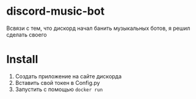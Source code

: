 # discord-music-bot
Всвязи с тем, что дискорд начал банить музыкальных ботов, я решил сделать своего

# Install
1) Создать приложение на сайте дискорда
2) Вставить свой токен в Config.py
3) Запустить с помощью ```docker run```
